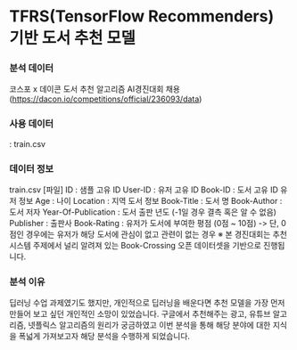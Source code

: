 # TFRS(TensorFlow Recommenders) 기반 도서 추천 모델
### 분석 데이터
코스포 x 데이콘 도서 추천 알고리즘 AI경진대회 채용(https://dacon.io/competitions/official/236093/data)
### 사용 데이터
: train.csv
### 데이터 정보
train.csv [파일]
ID : 샘플 고유 ID
User-ID : 유저 고유 ID
Book-ID : 도서 고유 ID
유저 정보
Age : 나이
Location : 지역
도서 정보
Book-Title : 도서 명
Book-Author : 도서 저자
Year-Of-Publication : 도서 출판 년도 (-1일 경우 결측 혹은 알 수 없음)
Publisher : 출판사
Book-Rating : 유저가 도서에 부여한 평점 (0점 ~ 10점) -> 단, 0점인 경우에는 유저가 해당 도서에 관심이 없고 관련이 없는 경우
※ 본 경진대회는 추천시스템 주제에서 널리 알려져 있는 Book-Crossing 오픈 데이터셋을 기반으로 진행됩니다.
### 분석 이유
딥러닝 수업 과제였기도 했지만, 개인적으로 딥러닝을 배운다면 추천 모델을 가장 먼저 만들어 보고 싶던 개인적인 소망이 있었습니다.
구글에서 추천해주는 광고, 유튜브 알고리즘, 넷플릭스 알고리즘의 원리가 궁금하였고
이번 분석을 통해 해당 분야에 대한 지식을 폭넓게 가져보고자 해당 분석을 수행하게 되었습니다.













